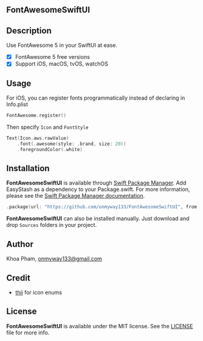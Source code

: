 ## FontAwesomeSwiftUI

## Description

Use FontAwesome 5 in your SwiftUI at ease.

- [x] FontAwesome 5 free versions
- [x] Support iOS, macOS, tvOS, watchOS

## Usage

For iOS, you can register fonts programmatically instead of declaring in Info.plist

```swift
FontAwesome.register()
```

Then specify `Icon` and `FontStyle`

```swift
Text(Icon.aws.rawValue)
    .font(.awesome(style: .brand, size: 20))
    .foregroundColor(.white)
```

## Installation

**FontAwesomeSwiftUI** is available through [Swift Package Manager](https://swift.org/package-manager/).
Add EasyStash as a dependency to your Package.swift. For more information, please see the [Swift Package Manager documentation](https://github.com/apple/swift-package-manager/tree/master/Documentation).

```swift
.package(url: "https://github.com/onmyway133/FontAwesomeSwiftUI", from: "1.0.0")
```

**FontAwesomeSwiftUI** can also be installed manually. Just download and drop `Sources` folders in your project.

## Author

Khoa Pham, onmyway133@gmail.com

## Credit

- [thii](https://github.com/thii/FontAwesome.swift) for icon enums

## License

**FontAwesomeSwiftUI** is available under the MIT license. See the [LICENSE](https://github.com/onmyway133/FontAwesomeSwiftUI/blob/master/LICENSE.md) file for more info.
